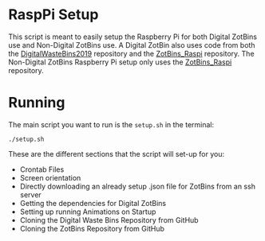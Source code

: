 # RaspPi Setup

This script is meant  to easily setup the Raspberry Pi for both Digital ZotBins use and Non-Digital ZotBins use. A Digital ZotBin also uses code from both the [DigitalWasteBins2019](https://github.com/zotbins/DigitalWasteBins2019) repository and the [ZotBins_Raspi](https://github.com/zotbins/ZotBins_RaspPi) repository. The Non-Digital ZotBins Raspberry Pi setup only uses the [ZotBins_Raspi](https://github.com/zotbins/ZotBins_RaspPi) repository.

# Running
The main script you want to run is the `setup.sh` in the terminal:
```
./setup.sh
```
These are the different sections that the script will set-up for you:
- Crontab Files
- Screen orientation
- Directly downloading an already setup .json file for ZotBins from an ssh server
- Getting the dependencies for Digital ZotBins
- Setting up running Animations on Startup
- Cloning the Digital Waste Bins Repository from GitHub
- Cloning the ZotBins Repository from GitHub
